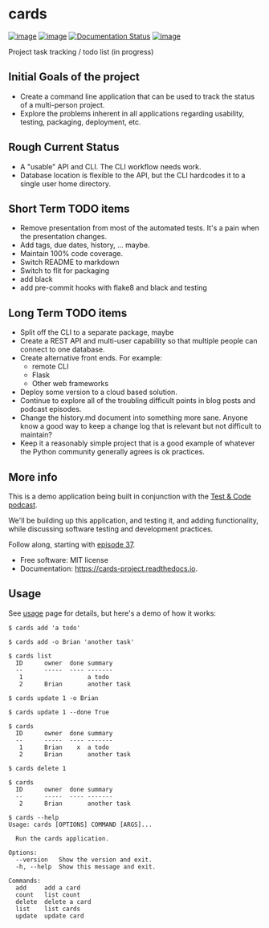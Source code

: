 cards
=====

[![image](https://img.shields.io/pypi/v/cards.svg)](https://pypi.python.org/pypi/cards)
[![image](https://github.com/okken/cards/workflows/CI/badge.svg?branch=master)](https://github.com/okken/cards/actions?workflow=CI)
[![Documentation Status](https://readthedocs.org/projects/cards-project/badge/?version=latest)](https://cards-project.readthedocs.io/en/latest/?badge=latest)
[![image](https://codecov.io/gh/okken/cards/branch/master/graph/badge.svg)](https://codecov.io/gh/okken/cards)

Project task tracking / todo list (in progress)

Initial Goals of the project
----------------------------

-   Create a command line application that can be used to track the
    status of a multi-person project.
-   Explore the problems inherent in all applications regarding
    usability, testing, packaging, deployment, etc.

Rough Current Status
--------------------

-   A \"usable\" API and CLI. The CLI workflow needs work.
-   Database location is flexible to the API, but the CLI hardcodes it
    to a single user home directory.

Short Term TODO items
---------------------

-   Remove presentation from most of the automated tests. It\'s a pain
    when the presentation changes.
-   Add tags, due dates, history, \... maybe.
-   Maintain 100% code coverage.
-   Switch README to markdown
-   Switch to flit for packaging
-   add black
-   add pre-commit hooks with flake8 and black and testing

Long Term TODO items
--------------------

-   Split off the CLI to a separate package, maybe
-   Create a REST API and multi-user capability so that multiple people
    can connect to one database.
-   Create alternative front ends. For example:
    -   remote CLI
    -   Flask
    -   Other web frameworks
-   Deploy some version to a cloud based solution.
-   Continue to explore all of the troubling difficult points in blog
    posts and podcast episodes.
-   Change the history.md document into something more sane. Anyone know
    a good way to keep a change log that is relevant but not difficult
    to maintain?
-   Keep it a reasonably simple project that is a good example of
    whatever the Python community generally agrees is ok practices.

More info
---------

This is a demo application being built in conjunction with the [Test &
Code podcast](http://testandcode.com).

We\'ll be building up this application, and testing it, and adding
functionality, while discussing software testing and development
practices.

Follow along, starting with [episode 37](http://testandcode.com/37).

-   Free software: MIT license
-   Documentation: <https://cards-project.readthedocs.io>.

Usage
-----

See [usage](https://cards-project.readthedocs.io/en/latest/usage/) page
for details, but here\'s a demo of how it works:

    $ cards add 'a todo'

    $ cards add -o Brian 'another task'

    $ cards list
      ID      owner  done summary
      --      -----  ---- -------
       1                  a todo
       2      Brian       another task

    $ cards update 1 -o Brian

    $ cards update 1 --done True

    $ cards
      ID      owner  done summary
      --      -----  ---- -------
       1      Brian    x  a todo
       2      Brian       another task

    $ cards delete 1

    $ cards
      ID      owner  done summary
      --      -----  ---- -------
       2      Brian       another task

    $ cards --help
    Usage: cards [OPTIONS] COMMAND [ARGS]...

      Run the cards application.

    Options:
      --version   Show the version and exit.
      -h, --help  Show this message and exit.

    Commands:
      add     add a card
      count   list count
      delete  delete a card
      list    list cards
      update  update card
